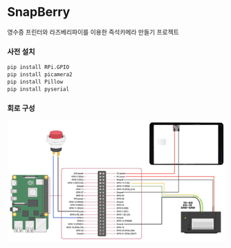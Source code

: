 # SnapBerry
영수증 프린터와 라즈베리파이를 이용한 즉석카메라 만들기 프로젝트

### 사전 설치
```bash
pip install RPi.GPIO
pip install picamera2
pip install Pillow
pip install pyserial
```

### 회로 구성
![회로구성](https://github.com/jphan32/SnapBerry/blob/main/circuit.png?raw=true)
